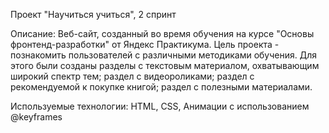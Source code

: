 Проект "Научиться учиться", 2 спринт

Описание:
Веб-сайт, созданный во время обучения на курсе "Основы фронтенд-разработки" от Яндекс Практикума. Цель проекта - познакомить пользователей с различными методиками обучения. Для этого были созданы разделы с текстовым материалом, охватывающим широкий спектр тем; раздел с видеороликами; раздел с рекомендуемой к покупке книгой; раздел с полезными материалами.

Используемые технологии:
HTML, CSS, Анимации с использованием @keyframes
